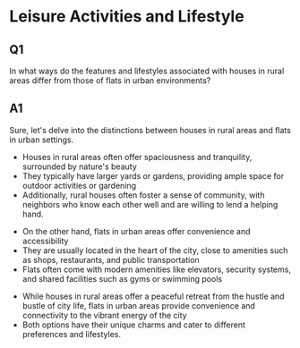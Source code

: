 # Leisure Activities and Lifestyle

## Q1

In what ways do the features and lifestyles associated with houses in rural areas differ from those of flats in urban environments?

## A1

Sure, let's delve into the distinctions between houses in rural areas and flats in urban settings.

- Houses in rural areas often offer spaciousness and tranquility, surrounded by nature's beauty
- They typically have larger yards or gardens, providing ample space for outdoor activities or gardening
- Additionally, rural houses often foster a sense of community, with neighbors who know each other well and are willing to lend a helping hand.

* On the other hand, flats in urban areas offer convenience and accessibility
* They are usually located in the heart of the city, close to amenities such as shops, restaurants, and public transportation
* Flats often come with modern amenities like elevators, security systems, and shared facilities such as gyms or swimming pools

- While houses in rural areas offer a peaceful retreat from the hustle and bustle of city life, flats in urban areas provide convenience and connectivity to the vibrant energy of the city
- Both options have their unique charms and cater to different preferences and lifestyles.

